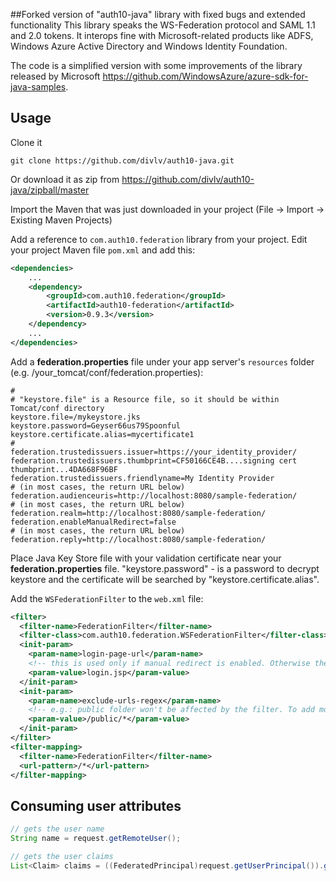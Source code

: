 ##Forked version of "auth10-java" library with fixed bugs and extended functionality 
This library speaks the WS-Federation protocol and SAML 1.1 and 2.0 tokens. It interops fine with Microsoft-related products like ADFS, Windows Azure Active Directory and Windows Identity Foundation.

The code is a simplified version with some improvements of the library released by Microsoft <https://github.com/WindowsAzure/azure-sdk-for-java-samples>. 

## Usage

Clone it

	git clone https://github.com/divlv/auth10-java.git

Or download it as zip from <https://github.com/divlv/auth10-java/zipball/master>

Import the Maven that was just downloaded in your project (File -> Import -> Existing Maven Projects)

Add a reference to `com.auth10.federation` library from your project. Edit your project Maven file `pom.xml` and add this:

```xml
<dependencies>
	...
	<dependency>
		<groupId>com.auth10.federation</groupId>
		<artifactId>auth10-federation</artifactId>
		<version>0.9.3</version>
	</dependency>
	...
</dependencies>
```

Add a **federation.properties** file under your app server's `resources` folder (e.g. /your_tomcat/conf/federation.properties):

```
#
# "keystore.file" is a Resource file, so it should be within Tomcat/conf directory
keystore.file=/mykeystore.jks
keystore.password=Geyser66us79Spoonful
keystore.certificate.alias=mycertificate1
#
federation.trustedissuers.issuer=https://your_identity_provider/
federation.trustedissuers.thumbprint=CF50166CE4B....signing cert thumbprint...4DA668F96BF
federation.trustedissuers.friendlyname=My Identity Provider
# (in most cases, the return URL below)
federation.audienceuris=http://localhost:8080/sample-federation/
# (in most cases, the return URL below)
federation.realm=http://localhost:8080/sample-federation/
federation.enableManualRedirect=false
# (in most cases, the return URL below)
federation.reply=http://localhost:8080/sample-federation/
```

Place Java Key Store file with your validation certificate near your **federation.properties** file.
"keystore.password" - is a password to decrypt keystore and the certificate will be searched by "keystore.certificate.alias".  


Add the `WSFederationFilter` to the `web.xml` file:

```xml
<filter>
  <filter-name>FederationFilter</filter-name>
  <filter-class>com.auth10.federation.WSFederationFilter</filter-class>
  <init-param>
    <param-name>login-page-url</param-name>
    <!-- this is used only if manual redirect is enabled. Otherwise the user will be automatically redirected to the identity provider when browsing the website -->
    <param-value>login.jsp</param-value>
  </init-param>
  <init-param>
    <param-name>exclude-urls-regex</param-name>
    <!-- e.g.: public folder won't be affected by the filter. To add more concat with pipe (|) -->
    <param-value>/public/*</param-value>
  </init-param>
</filter>
<filter-mapping>
  <filter-name>FederationFilter</filter-name>
  <url-pattern>/*</url-pattern>
</filter-mapping>
```

## Consuming user attributes

```java
// gets the user name
String name = request.getRemoteUser();

// gets the user claims
List<Claim> claims = ((FederatedPrincipal)request.getUserPrincipal()).getClaims()
```